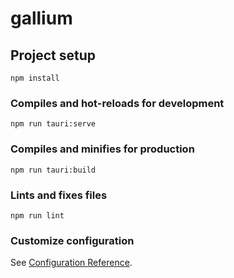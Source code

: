 # gallium

## Project setup
```
npm install
```

### Compiles and hot-reloads for development
```
npm run tauri:serve
```

### Compiles and minifies for production
```
npm run tauri:build
```

### Lints and fixes files
```
npm run lint
```

### Customize configuration
See [Configuration Reference](https://cli.vuejs.org/config/).
